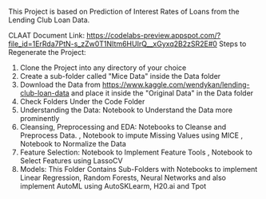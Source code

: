 This Project is based on Prediction of Interest Rates of Loans from the Lending Club Loan Data.

CLAAT Document Link: https://codelabs-preview.appspot.com/?file_id=1ErRda7PtN-s_zZw0T1NItm6HUIrQ__xGyxq2B2zSR2E#0
Steps to Regenerate the Project:
1. Clone the Project into any directory of your choice
2. Create a sub-folder called "Mice Data" inside the Data folder
3. Download the Data from https://www.kaggle.com/wendykan/lending-club-loan-data and place it inside the "Original Data" in the Data folder
4. Check Folders Under the Code Folder
5. Understanding the Data: Notebook to Understand the Data more prominently
6. Cleansing, Preprocessing and EDA: Notebooks to Cleanse and Preprocess Data.
                                     , Notebook to impute Missing Values using MICE
                                     , Notebook to Normalize the Data
7. Feature Selection: Notebook to Implement Feature Tools
                      , Notebook to Select Features using LassoCV 
8. Models: This Folder Contains Sub-Folders with Notebooks to implement Linear Regression, Random Forests, Neural Networks
           and also implement AutoML using AutoSKLearm, H20.ai and Tpot
                                    
